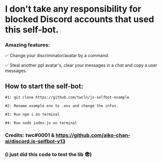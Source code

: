 # I don't take any responsibility for blocked Discord accounts that used this self-bot.
### Amazing features: 
✅ Change your discriminator/avatar by a command.

✅ Steal another ppl avatar's, clear your messages in a chat and copy a user messages.

## How to start the self-bot:
```
#1: git clone https://github.com/twcln/js-selfbot-example

#2: Rename example env to .env and change the infos.

#3: Run npm i on terminal

#4: Run node index.js on terminal
```
### Credits: twc#0001 & https://github.com/aiko-chan-ai/discord.js-selfbot-v13 
### (i just did this code to test the lib 😨)
